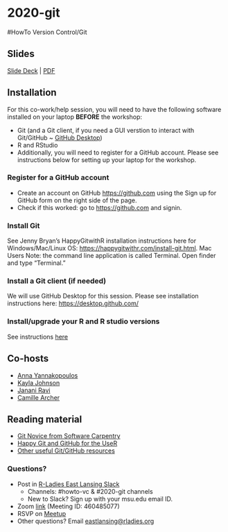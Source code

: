 # 2020-git
#HowTo Version Control/Git

## Slides
[Slide Deck](https://docs.google.com/presentation/d/12Lgw7SmnUPdvChEJLcqj-eT2wa7Ca2s85vLPe7knmiQ/edit#slide=id.p) | [PDF](https://github.com/rladies-eastlansing/2020-git/blob/master/2020-howto-git.pdf)

## Installation
For this co-work/help session, you will need to have the following software installed on your laptop **BEFORE** the workshop:
* Git (and a Git client, if you need a GUI verstion to interact with Git/GitHub ~ [GitHub Desktop](https://desktop.github.com/))
* R and RStudio
* Additionally, you will need to register for a GitHub account. Please see instructions below for setting up your laptop for the workshop.

### Register for a GitHub account
* Create an account on GitHub https://github.com using the Sign up for GitHub form on the right side of the page.
* Check if this worked: go to https://github.com and signin.

### Install Git
See Jenny Bryan’s HappyGitwithR installation instructions here for Windows/Mac/Linux OS: https://happygitwithr.com/install-git.html. Mac Users Note: the command line application is called Terminal. Open finder and type “Terminal.” 

### Install a Git client (if needed)
We will use GitHub Desktop for this session. Please see installation instructions here: https://desktop.github.com/  

### Install/upgrade your R and R studio versions
See instructions [here](https://github.com/rladies-eastlansing/meetup-presentations/blob/master/presentations/R_Rstudio_setup_instructions.md)

## Co-hosts
- [Anna Yannakopoulos](https://github.com/yannakopoulos)
- [Kayla Johnson](https://github.com/kaylajohnson)
- [Janani Ravi](https://github.com/jananiravi)
- [Camille Archer](https://github.com/archerc5)

## Reading material
- [Git Novice from Software Carpentry](https://swcarpentry.github.io/git-novice/)
- [Happy Git and GitHub for the UseR](https://happygitwithr.com/)
- [Other useful Git/GitHub resources](https://jananiravi.github.io/post/git-links/git-github-links/)

### Questions?
- Post in [R-Ladies East Lansing Slack](https://rladies-eastlansing.slack.com)
  - Channels: #howto-vc & #2020-git channels
  - New to Slack? Sign up with your msu.edu email ID.
- Zoom [link](https://msu.zoom.us/j/460485077) (Meeting ID: 460485077)
- RSVP on [Meetup](https://www.meetup.com/rladies-eastlansing/events/268096029/)
- Other questions? Email eastlansing@rladies.org
